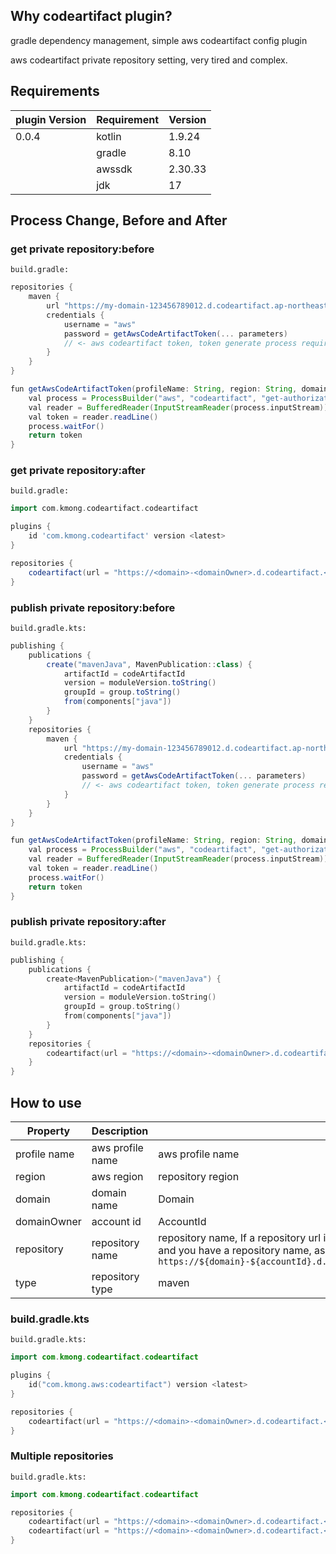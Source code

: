 ## Why codeartifact plugin?

gradle dependency management, simple aws codeartifact config plugin

aws codeartifact private repository setting, very tired and complex.

## Requirements

| plugin Version | Requirement | Version |
|----------------|-------------|---------|
| 0.0.4          | kotlin      | 1.9.24  |
|                | gradle      | 8.10    |
|                | awssdk      | 2.30.33 |
|                | jdk         | 17      |

## Process Change, Before and After
### get private repository:before

`build.gradle:`

```groovy
repositories {
    maven {
        url "https://my-domain-123456789012.d.codeartifact.ap-northeast-2.amazonaws.com/maven/my-repo"
        credentials {
            username = "aws"
            password = getAwsCodeArtifactToken(... parameters)
            // <- aws codeartifact token, token generate process required
        }
    }
}

fun getAwsCodeArtifactToken(profileName: String, region: String, domain: String, repositoryName: String): String {
    val process = ProcessBuilder("aws", "codeartifact", "get-authorization-token", "--profile", profileName, "--region", region, "--domain", domain, "--domain-owner", "123456789012", "--repository", repositoryName).start()
    val reader = BufferedReader(InputStreamReader(process.inputStream))
    val token = reader.readLine()
    process.waitFor()
    return token
}
```

### get private repository:after

`build.gradle:`

```groovy
import com.kmong.codeartifact.codeartifact

plugins {
    id 'com.kmong.codeartifact' version <latest>
}

repositories {
    codeartifact(url = "https://<domain>-<domainOwner>.d.codeartifact.<region>.amazonaws.com/<type>/<repository>?profile=<aws profile name, default=default>")
}
```

### publish private repository:before

`build.gradle.kts:`

```groovy
publishing {
    publications {
        create("mavenJava", MavenPublication::class) {
            artifactId = codeArtifactId
            version = moduleVersion.toString()
            groupId = group.toString()
            from(components["java"])
        }
    }
    repositories {
        maven {
            url "https://my-domain-123456789012.d.codeartifact.ap-northeast-2.amazonaws.com/maven/my-repo"
            credentials {
                username = "aws"
                password = getAwsCodeArtifactToken(... parameters)
                // <- aws codeartifact token, token generate process required
            }
        }
    }
}

fun getAwsCodeArtifactToken(profileName: String, region: String, domain: String, repositoryName: String): String {
    val process = ProcessBuilder("aws", "codeartifact", "get-authorization-token", "--profile", profileName, "--region", region, "--domain", domain, "--domain-owner", "123456789012", "--repository", repositoryName).start()
    val reader = BufferedReader(InputStreamReader(process.inputStream))
    val token = reader.readLine()
    process.waitFor()
    return token
}
```

### publish private repository:after

`build.gradle.kts:`

```kotlin
publishing {
    publications {
        create<MavenPublication>("mavenJava") {
            artifactId = codeArtifactId
            version = moduleVersion.toString()
            groupId = group.toString()
            from(components["java"])
        }
    }
    repositories {
        codeartifact(url = "https://<domain>-<domainOwner>.d.codeartifact.<region>.amazonaws.com/<type>/<repository>?profile=<aws profile name, default=default>")
    }
}
```

## How to use

| Property     | Description      | Default                                                                                                                                                                                                                                                     |
|--------------|------------------|-------------------------------------------------------------------------------------------------------------------------------------------------------------------------------------------------------------------------------------------------------------|
| profile name | aws profile name | aws profile name                                                                                                                                                                                                                                            |
| region       | aws region       | repository region                                                                                                                                                                                                                                           |
| domain       | domain name      | Domain                                                                                                                                                                                                                                                      |
| domainOwner  | account id       | AccountId                                                                                                                                                                                                                                                   |
| repository   | repository name  | repository name, If a repository url is present, this value is ignored. If you don't have a repository url and you have a repository name, assemble it as `https://${domain}-${accountId}.d.codeartifact.${region}.amazonaws.com/maven/${repositoryName}/.` |
| type         | repository type  | maven                                                                                                                                                                                                                                                       |

### build.gradle.kts

`build.gradle.kts:`

```kotlin
import com.kmong.codeartifact.codeartifact

plugins {
    id("com.kmong.aws:codeartifact") version <latest>
}

repositories {
    codeartifact(url = "https://<domain>-<domainOwner>.d.codeartifact.<region>.amazonaws.com/<type>/<repository>?profile=<aws profile name, default=default>")
}
```

### Multiple repositories

`build.gradle.kts:`

```kotlin
import com.kmong.codeartifact.codeartifact

repositories {
    codeartifact(url = "https://<domain>-<domainOwner>.d.codeartifact.<region>.amazonaws.com/<type>/<repository>?profile=<aws profile name, default=default>")
    codeartifact(url = "https://<domain>-<domainOwner>.d.codeartifact.<region>.amazonaws.com/<type>/<repository>?profile=<aws profile name, default=default>")
}
```
